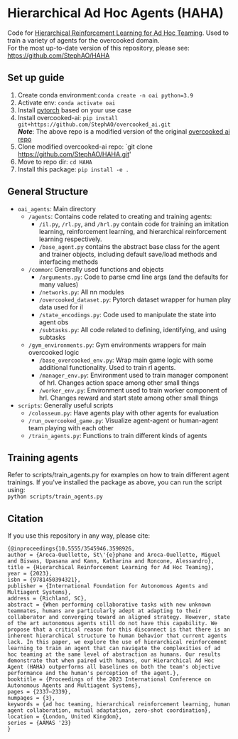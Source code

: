 # Hierarchical Ad Hoc Agents (HAHA)
Code for [Hierarchical Reinforcement Learning for Ad Hoc Teaming](https://www.southampton.ac.uk/~eg/AAMAS2023/pdfs/p2337.pdf). Used to train a variety of agents for the overcooked domain.  
For the most up-to-date version of this repository, please see: https://github.com/StephAO/HAHA

## Set up guide
1. Create conda environment:`conda create -n oai python=3.9`
2. Activate env: `conda activate oai`
3. Install [pytorch](https://pytorch.org/get-started/locally/) based on your use case 
4. Install overcooked-ai: `pip install git+https://github.com/StephAO/overcooked_ai.git`  
***Note***: The above repo is a modified version of the original [overcooked ai repo](https://github.com/HumanCompatibleAI/overcooked_ai)
5. Clone modified overcooked-ai repo: `git clone https://github.com/StephAO/HAHA.git'   
6. Move to repo dir: `cd HAHA`
7. Install this package: `pip install -e .`

## General Structure
- `oai_agents`: Main directory
  - `/agents`: Contains code related to creating and training agents: 
    - `/il.py`, `/rl.py`, and `/hrl.py` contain code for training an imitation learning, reinforcement learning, and hierarchical reinforcement learning respectively. 
    - `/base_agent.py` contains the abstract base class for the agent and trainer objects, including default save/load methods and interfacing methods
  - `/common`: Generally used functions and objects
    - `/arguments.py`: Code to parse cmd line args (and the defaults for many values)
    - `/networks.py`: All nn modules
    - `/overcooked_dataset.py`: Pytorch dataset wrapper for human play data used for il
    - `/state_encodings.py`: Code used to manipulate the state into agent obs
    - `/subtasks.py`: All code related to defining, identifying, and using subtasks
  - `/gym_environments.py`: Gym environments wrappers for main overcooked logic
    - `/base_overcooked_env.py`: Wrap main game logic with some additional functionality. Used to train rl agents.
    - `/manager_env.py`: Environment used to train manager component of hrl. Changes action space among other small things
    - `/worker_env.py`: Environment used to train worker component of hrl. Changes reward and start state among other small things
- `scripts`: Generally useful scripts
  - `/colosseum.py`: Have agents play with other agents for evaluation
  - `/run_overcooked_game.py`: Visualize agent-agent or human-agent team playing with each other
  - `/train_agents.py`: Functions to train different kinds of agents

## Training agents
Refer to scripts/train_agents.py for examples on how to train different agent trainings.
If you've installed the package as above, you can run the script using:  
`python scripts/train_agents.py`

## Citation
If you use this repository in any way, please cite:  
```
{@inproceedings{10.5555/3545946.3598926,
author = {Aroca-Ouellette, St\'{e}phane and Aroca-Ouellette, Miguel and Biswas, Upasana and Kann, Katharina and Roncone, Alessandro},
title = {Hierarchical Reinforcement Learning for Ad Hoc Teaming},
year = {2023},
isbn = {9781450394321},
publisher = {International Foundation for Autonomous Agents and Multiagent Systems},
address = {Richland, SC},
abstract = {When performing collaborative tasks with new unknown teammates, humans are particularly adept at adapting to their collaborator and converging toward an aligned strategy. However, state of the art autonomous agents still do not have this capability. We propose that a critical reason for this disconnect is that there is an inherent hierarchical structure to human behavior that current agents lack. In this paper, we explore the use of hierarchical reinforcement learning to train an agent that can navigate the complexities of ad hoc teaming at the same level of abstraction as humans. Our results demonstrate that when paired with humans, our Hierarchical Ad Hoc Agent (HAHA) outperforms all baselines on both the team's objective performance and the human's perception of the agent.},
booktitle = {Proceedings of the 2023 International Conference on Autonomous Agents and Multiagent Systems},
pages = {2337–2339},
numpages = {3},
keywords = {ad hoc teaming, hierarchical reinforcement learning, human agent collaboration, mutual adaptation, zero-shot coordination},
location = {London, United Kingdom},
series = {AAMAS '23}
}
```
